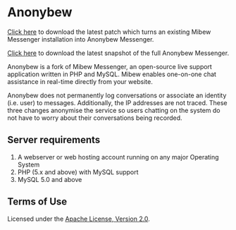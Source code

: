 # Anonybew

[Click here](http://donaldwhyte.co.uk/files/anonybew-messenger-patch-27.09.13.zip) to
download the latest patch which turns an existing Mibew Messenger installation into
Anonybew Messenger.

[Click here](http://donaldwhyte.co.uk/files/anonybew-messenger-snapshot-26.09.13.zip) to
download the latest snapshot of the full Anonybew Messenger.

Anonybew is a fork of Mibew Messenger, an open-source live support
application written in PHP and MySQL. Mibew enables one-on-one chat
assistance in real-time directly from your website.

Anonybew does not permanently log conversations or associate an
identity (i.e. user) to messages. Additionally, the IP addresses
are not traced. These three changes anonymise the service so
users chatting on the system do not have to worry about their
conversations being recorded.

## Server requirements

1. A webserver or web hosting account running on any major Operating System
2. PHP (5.x and above) with MySQL support
3. MySQL 5.0 and above

## Terms of Use

Licensed under the [Apache License, Version 2.0](http://www.apache.org/licenses/LICENSE-2.0). 